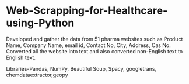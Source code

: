 # Web-Scrapping-for-Healthcare-using-Python

Developed and gather the data from 51 pharma websites such as Product Name, Company Name, email id, Contact No, City, Address, Cas No. Converted all the website into text and also converted non-English text to English text.

Libraries-Pandas, NumPy, Beautiful Soup, Spacy, googletrans, chemdataextractor,geopy
